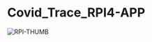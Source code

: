 ﻿# Covid_Trace_RPI4-APP
![RPI-THUMB](https://github.com/harryfilis/Covid_Trace_RPI4-APP/blob/master/Raspberry-Feature.png)
